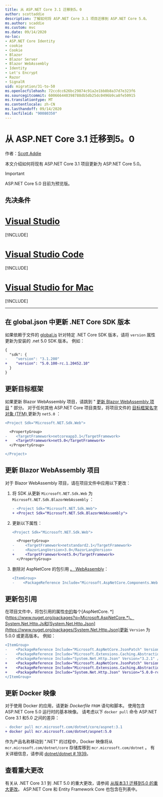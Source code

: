 ```yaml
---
title: 从 ASP.NET Core 3.1 迁移到5。0
author: scottaddie
description: 了解如何将 ASP.NET Core 3.1 项目迁移到 ASP.NET Core 5.0。
ms.author: scaddie
ms.custom: mvc
ms.date: 09/14/2020
no-loc:
- ASP.NET Core Identity
- cookie
- Cookie
- Blazor
- Blazor Server
- Blazor WebAssembly
- Identity
- Let's Encrypt
- Razor
- SignalR
uid: migration/31-to-50
ms.openlocfilehash: 72ccdcc626bc29874c91a2e1bb8b8a37d7e323f6
ms.sourcegitcommit: 600666440398788db5db25dc0496b9ca8fe50915
ms.translationtype: MT
ms.contentlocale: zh-CN
ms.lasthandoff: 09/14/2020
ms.locfileid: "90080350"
---
```

# <a name="migrate-from-aspnet-core-31-to-50"></a>从 ASP.NET Core 3.1 迁移到5。0

作者：[Scott Addie](https://github.com/scottaddie)

本文介绍如何将现有 ASP.NET Core 3.1 项目更新为 ASP.NET Core 5.0。

> [!IMPORTANT]
> ASP.NET Core 5.0 目前为预览版。

## <a name="prerequisites"></a>先决条件

# <a name="visual-studio"></a>[Visual Studio](#tab/visual-studio)

[!INCLUDE[](~/includes/net-core-prereqs-vs-5.0.md)]

# <a name="visual-studio-code"></a>[Visual Studio Code](#tab/visual-studio-code)

[!INCLUDE[](~/includes/net-core-prereqs-vsc-5.0.md)]

# <a name="visual-studio-for-mac"></a>[Visual Studio for Mac](#tab/visual-studio-mac)

[!INCLUDE[](~/includes/net-core-prereqs-mac-5.0.md)]

---

## <a name="update-net-core-sdk-version-in-globaljson"></a>在 global.json 中更新 .NET Core SDK 版本

如果依赖于文件的 [global.js](/dotnet/core/tools/global-json) 针对特定 .NET Core SDK 版本，请将 `version` 属性更新为安装的 .net 5.0 SDK 版本。 例如：

```diff
{
  "sdk": {
-    "version": "3.1.200"
+    "version": "5.0.100-rc.1.20452.10"
  }
}
```

## <a name="update-the-target-framework"></a>更新目标框架

如果更新 Blazor WebAssembly 项目，请跳到 " [更新 Blazor WebAssembly 项目](#update-blazor-webassembly-projects) " 部分。 对于任何其他 ASP.NET Core 项目类型，将项目文件的 [目标框架名字对象 (TFM) ](/dotnet/standard/frameworks) 更新为 `net5.0` ：

```diff
<Project Sdk="Microsoft.NET.Sdk.Web">

  <PropertyGroup>
-    <TargetFramework>netcoreapp3.1</TargetFramework>
+    <TargetFramework>net5.0</TargetFramework>
  </PropertyGroup>

</Project>
```

## <a name="update-no-locblazor-webassembly-projects"></a>更新 Blazor WebAssembly 项目

对于 Blazor WebAssembly 项目，请在项目文件中应用以下更改：

1. 将 SDK 从更新 `Microsoft.NET.Sdk.Web` 为 `Microsoft.NET.Sdk.BlazorWebAssembly` ：

    ```diff
    - <Project Sdk="Microsoft.NET.Sdk.Web">
    + <Project Sdk="Microsoft.NET.Sdk.BlazorWebAssembly">
    ```

1. 更新以下属性：

    ```diff
    <Project Sdk="Microsoft.NET.Sdk.Web">
    
      <PropertyGroup>
    -     <TargetFramework>netstandard2.1</TargetFramework>
    -     <RazorLangVersion>3.0</RazorLangVersion>
    +     <TargetFramework>net5.0</TargetFramework>
      </PropertyGroup>
    ```

1. 删除对 AspNetCore 的包引用 [。 WebAssembly](https://www.nuget.org/packages/Microsoft.AspNetCore.Components.WebAssembly.Build)：

    ```diff
    <ItemGroup>
    -    <PackageReference Include="Microsoft.AspNetCore.Components.WebAssembly.Build" Version="3.2.1" PrivateAssets="all" />
    ```

## <a name="update-package-references"></a>更新包引用

在项目文件中，将包引用的属性[中的](https://www.nuget.org/packages?q=Microsoft.Extensions.*)每个[AspNetCore. *](https://www.nuget.org/packages?q=Microsoft.AspNetCore.*)、System.Net.Http.Js和[System.Net.Http.Json](https://www.nuget.org/packages/System.Net.Http.Json)更新 `Version` 为5.0.0 或更高版本。 例如：

```diff
<ItemGroup>
-    <PackageReference Include="Microsoft.AspNetCore.JsonPatch" Version="3.1.6" />
-    <PackageReference Include="Microsoft.Extensions.Caching.Abstractions" Version="3.1.6" />
-    <PackageReference Include="System.Net.Http.Json" Version="3.2.1" />
+    <PackageReference Include="Microsoft.AspNetCore.JsonPatch" Version="5.0.0-rc.1.*" />
+    <PackageReference Include="Microsoft.Extensions.Caching.Abstractions" Version="5.0.0-rc.1.*" />
+    <PackageReference Include="System.Net.Http.Json" Version="5.0.0-rc.1.*" />
</ItemGroup>
```

## <a name="update-docker-images"></a>更新 Docker 映像

对于使用 Docker 的应用，请更新 *Dockerfile* `FROM` 语句和脚本。 使用包含 ASP.NET Core 5.0 运行时的基本映像。 请考虑以下 `docker pull` 命令 ASP.NET Core 3.1 和5.0 之间的差异：

```diff
- docker pull mcr.microsoft.com/dotnet/core/aspnet:3.1
+ docker pull mcr.microsoft.com/dotnet/aspnet:5.0
```

作为产品名称移动到 ".NET" 的过程中，Docker 映像将从 `mcr.microsoft.com/dotnet/core` 存储库移到 `mcr.microsoft.com/dotnet` 。 有关详细信息，请参阅 [dotnet/dotnet # 1939](https://github.com/dotnet/dotnet-docker/issues/1939)。

## <a name="review-breaking-changes"></a>查看重大更改

有关从 .NET Core 3.1 到 .NET 5.0 的重大更改，请参阅 [从版本3.1 迁移到5.0 的重大更改](/dotnet/core/compatibility/3.1-5.0)。 ASP.NET Core 和 Entity Framework Core 也包含在列表中。
